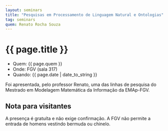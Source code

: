 ```yaml
---
layout: seminars
title: "Pesquisas em Processamento de Linguagem Natural e Ontologias"
tag: seminars
quem: Renato Rocha Souza  
---
```


# {{ page.title }}

- Quem:  {{ page.quem }}
- Onde:  FGV (sala 317)
- Quando: {{ page.date | date_to_string }}

Foi apresentada, pelo professor Renato, uma das linhas de pesquisa do
Mestrado em Modelagem Matemática da Informação da EMAp-FGV.


## Nota para visitantes

A presença é gratuíta e não exige confirmação. A FGV não permite a
entrada de homens vestindo bermuda ou chinelo.